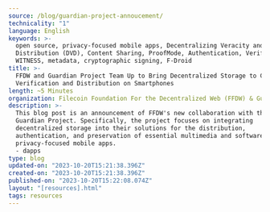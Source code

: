 ```yaml
---
source: /blog/guardian-project-annoucement/
technicality: "1"
language: English
keywords: >-
  open source, privacy-focused mobile apps, Decentralizing Veracity and
  Distribution (DVD), Content Sharing, ProofMode, Authentication, Verification,
  WITNESS, metadata, cryptographic signing, F-Droid
title: >-
  FFDW and Guardian Project Team Up to Bring Decentralized Storage to Content
  Verification and Distribution on Smartphones
length: ~5 Minutes
organization: Filecoin Foundation For the Decentralized Web (FFDW) & Guardian Project
description: >-
  This blog post is an announcement of FFDW's new collaboration with the
  Guardian Project. Specifically, the project focuses on integrating
  decentralized storage into their solutions for the distribution,
  authentication, and preservation of essential multimedia and software in their
  privacy-focused mobile apps.
  - dapps
type: blog
updated-on: "2023-10-20T15:21:38.396Z"
created-on: "2023-10-20T15:21:38.396Z"
published-on: "2023-10-20T15:22:08.074Z"
layout: "[resources].html"
tags: resources
---
```

